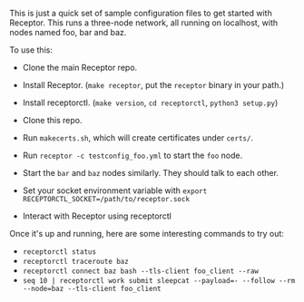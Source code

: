 This is just a quick set of sample configuration files to get started
with Receptor.  This runs a three-node network, all running on localhost,
with nodes named foo, bar and baz.

To use this:

- Clone the main Receptor repo.
- Install Receptor.  (`make receptor`, put the `receptor` binary in your path.)
- Install receptorctl.  (`make version`, `cd receptorctl`, `python3 setup.py`)

- Clone this repo.
- Run `makecerts.sh`, which will create certificates under `certs/`.
- Run `receptor -c testconfig_foo.yml` to start the `foo` node.
- Start the `bar` and `baz` nodes similarly.  They should talk to each other.
- Set your socket environment variable with `export RECEPTORCTL_SOCKET=/path/to/receptor.sock`
- Interact with Receptor using receptorctl

Once it's up and running, here are some interesting commands to try out:

- `receptorctl status`
- `receptorctl traceroute baz`
- `receptorctl connect baz bash --tls-client foo_client --raw`
- `seq 10 | receptorctl work submit sleepcat --payload=- --follow --rm --node=baz --tls-client foo_client`

